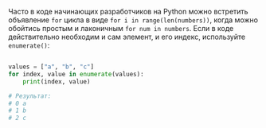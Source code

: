 
Часто в коде начинающих разработчиков на Python можно встретить объявление `for` цикла в виде `for i in range(len(numbers))`, когда можно обойтись простым и лаконичным `for num in numbers`. Если в коде действительно необходим и сам элемент, и его индекс, используйте `enumerate()`:

```python

values = ["a", "b", "c"]
for index, value in enumerate(values):
    print(index, value)

# Результат:
# 0 a
# 1 b
# 2 c

```
